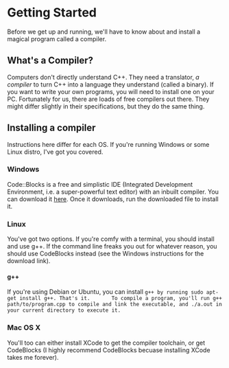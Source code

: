 # Getting Started

Before we get up and running, we'll have to know about and install a magical program called a compiler.

## What's a Compiler?

Computers don't directly understand C++. They need a translator, _a compiler_ to turn C++ into a language they understand \(called a binary\). If you want to write your own programs, you will need to install one on your PC. Fortunately for us, there are loads of free compilers out there. They might differ slightly in their specifications, but they do the same thing.

## Installing a compiler

Instructions here differ for each OS. If you're running Windows or some Linux distro, I've got you covered.

### Windows

Code::Blocks is a free and simplistic IDE \(Integrated Development Environment, i.e. a super-powerful text editor\) with an inbuilt compiler. You can download it [here](http://www.codeblocks.org/downloads). Once it downloads, run the downloaded file to install it.

### Linux

You've got two options. If you're comfy with a terminal, you should install and use g++. If the command line freaks you out for whatever reason, you should use CodeBlocks instead \(see the Windows instructions for the download link\).

#### g++

If you're using Debian or Ubuntu, you can install `g++ by running sudo apt-get install g++. That's it.      
To compile a program, you'll run g++ path/to/program.cpp to compile and link the executable, and ./a.out in your current directory to execute it.`

### Mac OS X

You'll too can either install XCode to get the compiler toolchain, or get CodeBlocks \(I highly recommend CodeBlocks becuase installing XCode takes me forever\).

